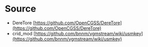 # Source

- DereTore [https://github.com/OpenCGSS/DereTore](https://github.com/OpenCGSS/DereTore)
- crid_mod [https://github.com/bnnm/vgmstream/wiki/usmkey](https://github.com/bnnm/vgmstream/wiki/usmkey)
